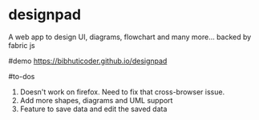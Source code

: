 # designpad
A web app to design UI, diagrams, flowchart and many more... backed by fabric js


#demo
https://bibhuticoder.github.io/designpad

#to-dos
1. Doesn't work on firefox. Need to fix that cross-browser issue.
2. Add more shapes, diagrams and UML support
3. Feature to save data and edit the saved data


